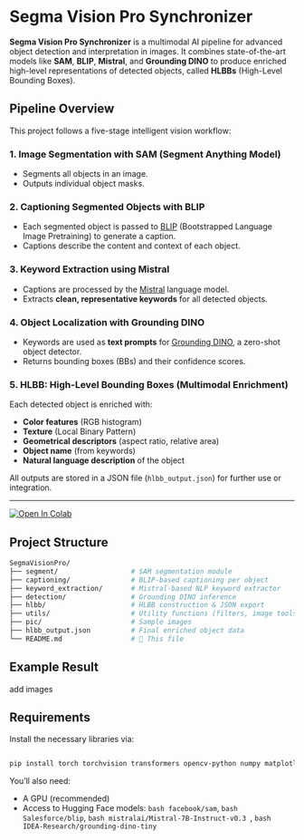 # Segma Vision Pro Synchronizer

**Segma Vision Pro Synchronizer** is a multimodal AI pipeline for advanced object detection and interpretation in images. It combines state-of-the-art models like **SAM**, **BLIP**, **Mistral**, and **Grounding DINO** to produce enriched high-level representations of detected objects, called **HLBBs** (High-Level Bounding Boxes).

## Pipeline Overview

This project follows a five-stage intelligent vision workflow:

### 1. Image Segmentation with SAM (Segment Anything Model)
- Segments all objects in an image.
- Outputs individual object masks.

### 2. Captioning Segmented Objects with BLIP
- Each segmented object is passed to [BLIP](w) (Bootstrapped Language Image Pretraining) to generate a caption.
- Captions describe the content and context of each object.

### 3. Keyword Extraction using Mistral
- Captions are processed by the [Mistral](w) language model.
- Extracts **clean, representative keywords** for all detected objects.

### 4. Object Localization with Grounding DINO
- Keywords are used as **text prompts** for [Grounding DINO](w), a zero-shot object detector.
- Returns bounding boxes (BBs) and their confidence scores.

### 5. HLBB: High-Level Bounding Boxes (Multimodal Enrichment)
Each detected object is enriched with:
- **Color features** (RGB histogram)
- **Texture** (Local Binary Pattern)
- **Geometrical descriptors** (aspect ratio, relative area)
- **Object name** (from keywords)
- **Natural language description** of the object

All outputs are stored in a JSON file (`hlbb_output.json`) for further use or integration.

---

[![Open In Colab](https://colab.research.google.com/assets/colab-badge.svg)](https://colab.research.google.com/github/doujamai/Segma-vision-Pro-HLBB/blob/main/sam_Blip_HLBB.ipynb)
##  Project Structure

```bash
SegmaVisionPro/
├── segment/                  # SAM segmentation module
├── captioning/               # BLIP-based captioning per object
├── keyword_extraction/       # Mistral-based NLP keyword extractor
├── detection/                # Grounding DINO inference
├── hlbb/                     # HLBB construction & JSON export
├── utils/                    # Utility functions (filters, image tools, etc.)
├── pic/                      # Sample images
├── hlbb_output.json          # Final enriched object data
└── README.md                 # 📄 This file

```

##  Example Result
   add images
##  Requirements

Install the necessary libraries via:

```bash

pip install torch torchvision transformers opencv-python numpy matplotlib

```
You’ll also need:

- A GPU (recommended)
- Access to Hugging Face models: ```bash facebook/sam```, ```bash Salesforce/blip```, ```bash mistralai/Mistral-7B-Instruct-v0.3 ```, ```bash IDEA-Research/grounding-dino-tiny```



